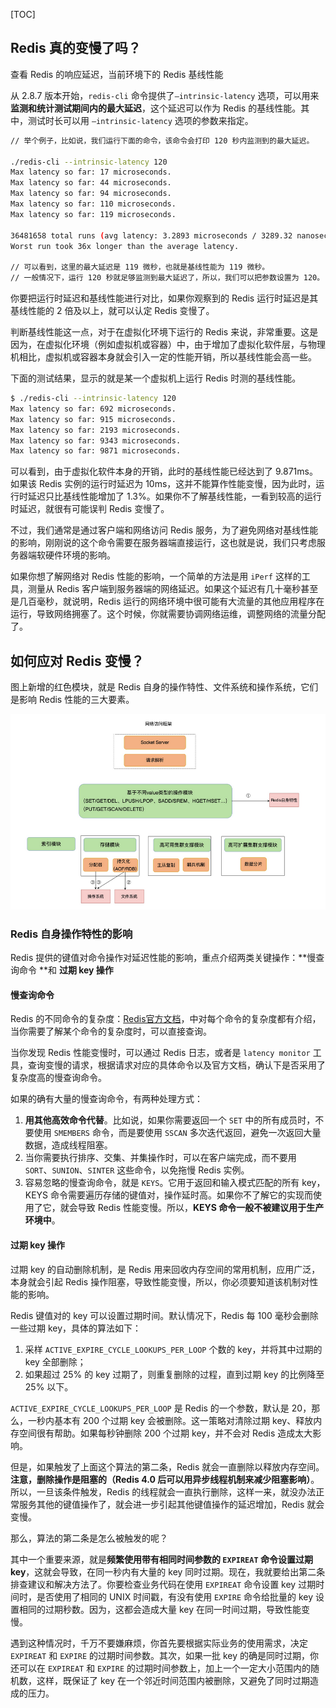 [TOC]

## Redis 真的变慢了吗？

查看 Redis 的响应延迟，当前环境下的 Redis 基线性能

从 2.8.7 版本开始，`redis-cli`  命令提供了`–intrinsic-latency` 选项，可以用来**监测和统计测试期间内的最大延迟**，这个延迟可以作为 Redis  的基线性能。其中，测试时长可以用 `–intrinsic-latency` 选项的参数来指定。

```bash
// 举个例子，比如说，我们运行下面的命令，该命令会打印 120 秒内监测到的最大延迟。

./redis-cli --intrinsic-latency 120
Max latency so far: 17 microseconds.
Max latency so far: 44 microseconds.
Max latency so far: 94 microseconds.
Max latency so far: 110 microseconds.
Max latency so far: 119 microseconds.

36481658 total runs (avg latency: 3.2893 microseconds / 3289.32 nanoseconds per run).
Worst run took 36x longer than the average latency.

// 可以看到，这里的最大延迟是 119 微秒，也就是基线性能为 119 微秒。
// 一般情况下，运行 120 秒就足够监测到最大延迟了，所以，我们可以把参数设置为 120。
```



你要把运行时延迟和基线性能进行对比，如果你观察到的 Redis 运行时延迟是其基线性能的 2 倍及以上，就可以认定 Redis 变慢了。

判断基线性能这一点，对于在虚拟化环境下运行的  Redis  来说，非常重要。这是因为，在虚拟化环境（例如虚拟机或容器）中，由于增加了虚拟化软件层，与物理机相比，虚拟机或容器本身就会引入一定的性能开销，所以基线性能会高一些。

下面的测试结果，显示的就是某一个虚拟机上运行 Redis 时测的基线性能。

```bash
$ ./redis-cli --intrinsic-latency 120
Max latency so far: 692 microseconds.
Max latency so far: 915 microseconds.
Max latency so far: 2193 microseconds.
Max latency so far: 9343 microseconds.
Max latency so far: 9871 microseconds.
```

可以看到，由于虚拟化软件本身的开销，此时的基线性能已经达到了 9.871ms。如果该 Redis 实例的运行时延迟为 10ms，这并不能算作性能变慢，因为此时，运行时延迟只比基线性能增加了  1.3%。如果你不了解基线性能，一看到较高的运行时延迟，就很有可能误判 Redis 变慢了。

不过，我们通常是通过客户端和网络访问 Redis  服务，为了避免网络对基线性能的影响，刚刚说的这个命令需要在服务器端直接运行，这也就是说，我们只考虑服务器端软硬件环境的影响。

如果你想了解网络对  Redis 性能的影响，一个简单的方法是用 `iPerf` 这样的工具，测量从 Redis  客户端到服务器端的网络延迟。如果这个延迟有几十毫秒甚至是几百毫秒，就说明，Redis  运行的网络环境中很可能有大流量的其他应用程序在运行，导致网络拥塞了。这个时候，你就需要协调网络运维，调整网络的流量分配了。

## 如何应对 Redis 变慢？

图上新增的红色模块，就是 Redis 自身的操作特性、文件系统和操作系统，它们是影响 Redis 性能的三大要素。

<img src="pic/image-20210130235507428.png" alt="image-20210130235507428" style="zoom:80%;" />



### Redis 自身操作特性的影响

Redis 提供的键值对命令操作对延迟性能的影响，重点介绍两类关键操作：**慢查询命令 **和 **过期 key 操作**

#### 慢查询命令

Redis 的不同命令的复杂度：[Redis官方文档](https://redis.io/commands)，中对每个命令的复杂度都有介绍，当你需要了解某个命令的复杂度时，可以直接查询。

当你发现 Redis 性能变慢时，可以通过 Redis 日志，或者是 `latency monitor` 工具，查询变慢的请求，根据请求对应的具体命令以及官方文档，确认下是否采用了复杂度高的慢查询命令。

如果的确有大量的慢查询命令，有两种处理方式：

1. **用其他高效命令代替**。比如说，如果你需要返回一个 `SET` 中的所有成员时，不要使用 `SMEMBERS` 命令，而是要使用 `SSCAN`  多次迭代返回，避免一次返回大量数据，造成线程阻塞。
2. 当你需要执行排序、交集、并集操作时，可以在客户端完成，而不要用  `SORT`、`SUNION`、`SINTER` 这些命令，以免拖慢 Redis 实例。
3. 容易忽略的慢查询命令，就是 `KEYS`。它用于返回和输入模式匹配的所有  key， KEYS 命令需要遍历存储的键值对，操作延时高。如果你不了解它的实现而使用了它，就会导致 Redis 性能变慢。所以，**KEYS 命令一般不被建议用于生产环境中**。



#### 过期 key 操作

过期 key  的自动删除机制，是 Redis 用来回收内存空间的常用机制，应用广泛，本身就会引起 Redis  操作阻塞，导致性能变慢，所以，你必须要知道该机制对性能的影响。

Redis 键值对的 key 可以设置过期时间。默认情况下，Redis 每 100 毫秒会删除一些过期 key，具体的算法如下：

1. 采样 `ACTIVE_EXPIRE_CYCLE_LOOKUPS_PER_LOOP` 个数的  key，并将其中过期的 key 全部删除；
2. 如果超过 25% 的 key 过期了，则重复删除的过程，直到过期 key 的比例降至 25%  以下。 

`ACTIVE_EXPIRE_CYCLE_LOOKUPS_PER_LOOP` 是 Redis 的一个参数，默认是 20，那么，一秒内基本有  200 个过期 key 会被删除。这一策略对清除过期 key、释放内存空间很有帮助。如果每秒钟删除 200 个过期 key，并不会对 Redis 造成太大影响。

但是，如果触发了上面这个算法的第二条，Redis 就会一直删除以释放内存空间。**注意，删除操作是阻塞的（Redis 4.0  后可以用异步线程机制来减少阻塞影响）**。所以，一旦该条件触发，Redis  的线程就会一直执行删除，这样一来，就没办法正常服务其他的键值操作了，就会进一步引起其他键值操作的延迟增加，Redis  就会变慢。

那么，算法的第二条是怎么被触发的呢？

其中一个重要来源，就是**频繁使用带有相同时间参数的 `EXPIREAT` 命令设置过期  key**，这就会导致，在同一秒内有大量的 key 同时过期。现在，我就要给出第二条排查建议和解决方法了。你要检查业务代码在使用 `EXPIREAT`  命令设置 key 过期时间时，是否使用了相同的 UNIX 时间戳，有没有使用 `EXPIRE` 命令给批量的 key  设置相同的过期秒数。因为，这都会造成大量 key  在同一时间过期，导致性能变慢。

遇到这种情况时，千万不要嫌麻烦，你首先要根据实际业务的使用需求，决定 `EXPIREAT` 和 `EXPIRE`  的过期时间参数。其次，如果一批 key 的确是同时过期，你还可以在 `EXPIREAT` 和 `EXPIRE`  的过期时间参数上，加上一个一定大小范围内的随机数，这样，既保证了 key 在一个邻近时间范围内被删除，又避免了同时过期造成的压力。





